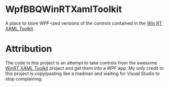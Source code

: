 # WpfBBQWinRTXamlToolkit

A place to store WPF-ized versions of the controls contained in the [Win RT XAML Toolkit](https://github.com/xyzzer/WinRTXamlToolkit).

# Attribution

The code in this project is an attempt to take controls from the awesome [WinRT XAML Toolkit](https://github.com/xyzzer/WinRTXamlToolkit) project and get them into a WPF app. My only credit to this project is copy/pasting like a madman and waiting for Visual Studio to stop complaining.
